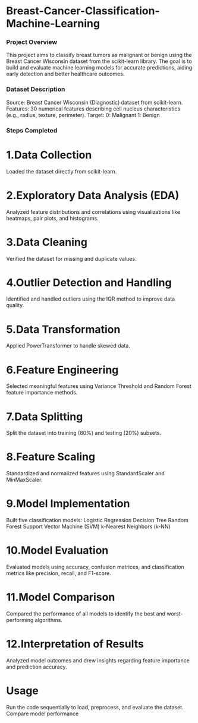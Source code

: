 # Breast-Cancer-Classification-Machine-Learning
### Project Overview
This project aims to classify breast tumors as malignant or benign using the Breast Cancer Wisconsin dataset from the scikit-learn library. The goal is to build and evaluate machine learning models for accurate predictions, aiding early detection and better healthcare outcomes.

### Dataset Description
Source: Breast Cancer Wisconsin (Diagnostic) dataset from scikit-learn.
Features: 30 numerical features describing cell nucleus characteristics (e.g., radius, texture, perimeter).
Target:
0: Malignant
1: Benign

### Steps Completed
# 1.Data Collection
Loaded the dataset directly from scikit-learn.
# 2.Exploratory Data Analysis (EDA)
Analyzed feature distributions and correlations using visualizations like heatmaps, pair plots, and histograms.
# 3.Data Cleaning
Verified the dataset for missing and duplicate values.
# 4.Outlier Detection and Handling
Identified and handled outliers using the IQR method to improve data quality.
# 5.Data Transformation
Applied PowerTransformer to handle skewed data.
# 6.Feature Engineering
Selected meaningful features using Variance Threshold and Random Forest feature importance methods.
# 7.Data Splitting
Split the dataset into training (80%) and testing (20%) subsets.
# 8.Feature Scaling
Standardized and normalized features using StandardScaler and MinMaxScaler.
# 9.Model Implementation
Built five classification models:
Logistic Regression
Decision Tree
Random Forest
Support Vector Machine (SVM)
k-Nearest Neighbors (k-NN)
# 10.Model Evaluation
Evaluated models using accuracy, confusion matrices, and classification metrics like precision, recall, and F1-score.
# 11.Model Comparison
Compared the performance of all models to identify the best and worst-performing algorithms.
# 12.Interpretation of Results
Analyzed model outcomes and drew insights regarding feature importance and prediction accuracy.
# Usage
Run the code sequentially to load, preprocess, and evaluate the dataset.
Compare model performance 
